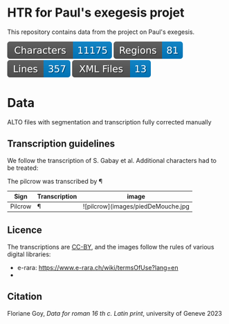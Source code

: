 # HTR for Paul's exegesis projet

This repository contains data from the project on Paul's exegesis.

![characters badge](badges/characters.svg) ![regions badge](badges/regions.svg) ![lines badge](badges/lines.svg) ![files badge](badges/files.svg)

# Data

ALTO files with segmentation and transcription fully corrected manually

## Transcription guidelines

We follow the transcription of S. Gabay et al. Additional characters had to be treated:

The pilcrow was transcribed by  ¶

| Sign    | Transcription | image                               |
|---------|---------------|-------------------------------------|
| Pilcrow | ¶             | ![pilcrow](images/piedDeMouche.jpg | width=100) |


## Licence 
The transcriptions are [CC-BY](https://creativecommons.org/licenses/by/4.0), and the images follow the rules of various digital libraries:
- e-rara: https://www.e-rara.ch/wiki/termsOfUse?lang=en
- 
## Citation
Floriane Goy, _Data for roman 16 th c. Latin print_,  university of Geneve 2023
 
